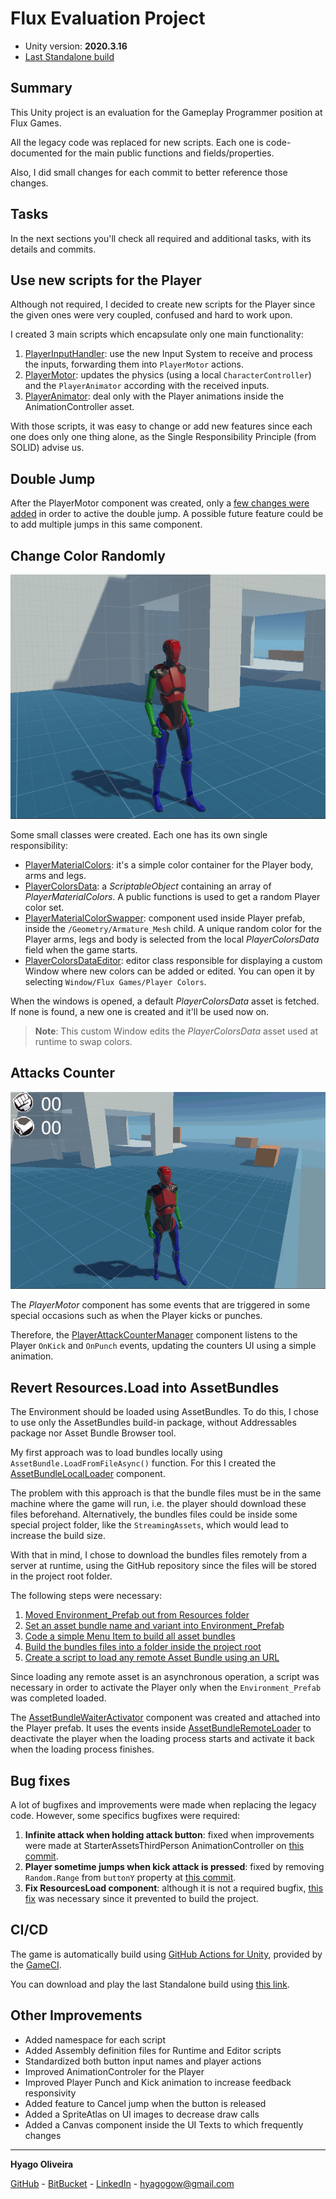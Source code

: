# Flux Evaluation Project

* Unity version: **2020.3.16**
* [Last Standalone build][21]

## Summary

This Unity project is an evaluation for the Gameplay Programmer position at Flux Games.

All the legacy code was replaced for new scripts. Each one is code-documented for the main public functions and fields/properties.

Also, I did small changes for each commit to better reference those changes.

## Tasks

In the next sections you'll check all required and additional tasks, with its details and commits.

## Use new scripts for the Player

Although not required, I decided to create new scripts for the Player since the given ones were very coupled, confused and hard to work upon.

I created 3 main scripts which encapsulate only one main functionality:

1. [PlayerInputHandler][17]: use the new Input System to receive and process the inputs, forwarding them into `PlayerMotor` actions.
2. [PlayerMotor][18]: updates the physics (using a local `CharacterController`) and the `PlayerAnimator` according with the received inputs.
3. [PlayerAnimator][19]: deal only with the Player animations inside the AnimationController asset.

With those scripts, it was easy to change or add new features since each one does only one thing alone, as the Single Responsibility Principle (from SOLID) advise us.

## Double Jump

After the PlayerMotor component was created, only a [few changes were added][1] in order to active the double jump. 
A possible future feature could be to add multiple jumps in this same component.

## Change Color Randomly

![Player using random colors](/Images/PlayerRandomColors.png)

Some small classes were created. Each one has its own single responsibility:

* [PlayerMaterialColors][2]: it's a simple color container for the Player body, arms and legs.
* [PlayerColorsData][3]: a *ScriptableObject* containing an array of *PlayerMaterialColors*. A public functions is used to get a random Player color set.
* [PlayerMaterialColorSwapper][4]: component used inside Player prefab, inside the `/Geometry/Armature_Mesh` child. A unique random color for the Player arms, legs and body is selected from the local *PlayerColorsData* field when the game starts.
* [PlayerColorsDataEditor][5]: editor class responsible for displaying a custom Window where new colors can be added or edited. You can open it by selecting `Window/Flux Games/Player Colors`.

When the windows is opened, a default *PlayerColorsData* asset is fetched. If none is found, a new one is created and it'll be used now on.

>**Note**: This custom Window edits the *PlayerColorsData* asset used at runtime to swap colors.

## Attacks Counter

![Player attacks counter](/Images/PlayerAttacksCounter.gif)

The *PlayerMotor* component has some events that are triggered in some special occasions such as when the Player kicks or punches.

Therefore, the [PlayerAttackCounterManager][6] component listens to the Player `OnKick` and `OnPunch` events, updating the counters UI using a simple animation.

## Revert Resources.Load into AssetBundles

The Environment should be loaded using AssetBundles. To do this, I chose to use only the AssetBundles build-in package, without Addressables package nor Asset Bundle Browser tool.

My first approach was to load bundles locally using `AssetBundle.LoadFromFileAsync()` function. For this I created the [AssetBundleLocalLoader][16] component.

The problem with this approach is that the bundle files must be in the same machine where the game will run, i.e. the player should download these files beforehand. 
Alternatively, the bundles files could be inside some special project folder, like the `StreamingAssets`, which would lead to increase the build size.

With that in mind, I chose to download the bundles files remotely from a server at runtime, using the GitHub repository since the files will be stored in the project root folder.

The following steps were necessary:

1. [Moved Environment_Prefab out from Resources folder][10]
2. [Set an asset bundle name and variant into Environment_Prefab][11]
3. [Code a simple Menu Item to build all asset bundles][12]
4. [Build the bundles files into a folder inside the project root][13]
5. [Create a script to load any remote Asset Bundle using an URL][14]

Since loading any remote asset is an asynchronous operation, a script was necessary in order to activate the Player only when the `Environment_Prefab` was completed loaded.

The [AssetBundleWaiterActivator][15] component was created and attached into the Player prefab. It uses the events inside [AssetBundleRemoteLoader][14] to deactivate the player when the loading process starts and activate it back when the loading process finishes.

## Bug fixes

A lot of bugfixes and improvements were made when replacing the legacy code. However, some specifics bugfixes were required: 

1. **Infinite attack when holding attack button**: fixed when improvements were made at StarterAssetsThirdPerson AnimationController on [this commit][8].
2. **Player sometime jumps when kick attack is pressed**: fixed by removing `Random.Range` from `buttonY` property at [this commit][7].
3. **Fix ResourcesLoad component**: although it is not a required bugfix, [this fix][9] was necessary since it prevented to build the project.

## CI/CD

The game is automatically build using [GitHub Actions for Unity](https://github.com/game-ci/unity-actions), provided by the [GameCI](https://game.ci/).

You can download and play the last Standalone build using [this link][21].

## Other Improvements

* Added namespace for each script
* Added Assembly definition files for Runtime and Editor scripts
* Standardized both button input names and player actions
* Improved AnimationControler for the Player
* Improved Player Punch and Kick animation to increase feedback responsivity
* Added feature to Cancel jump when the button is released
* Added a SpriteAtlas on UI images to decrease draw calls
* Added a Canvas component inside the UI Texts to which frequently changes

---

**Hyago Oliveira**

[GitHub](https://github.com/HyagoOliveira) -
[BitBucket](https://bitbucket.org/HyagoGow/) -
[LinkedIn](https://www.linkedin.com/in/hyago-oliveira/) -
<hyagogow@gmail.com>

[1]: <https://github.com/HyagoOliveira/FluxEvaluationProject/commit/d98d2713974317bc2df442fbadee2a8645fb1d93>
[2]: <https://github.com/HyagoOliveira/FluxEvaluationProject/commit/a16854238dc894cf5b479ea9986ca85e1b2f9c48>
[3]: <https://github.com/HyagoOliveira/FluxEvaluationProject/commit/fc71567e71489abe92b191e7258e79e8d8c53d7d>
[4]: <https://github.com/HyagoOliveira/FluxEvaluationProject/commit/bc5af1c4d11c7d6bd39c68504a9bf80dc7402bd8>
[5]: <https://github.com/HyagoOliveira/FluxEvaluationProject/commit/07f63ec6d94c29dfb3d452a9f0765e6c1dd53df8>
[6]: <https://github.com/HyagoOliveira/FluxEvaluationProject/commit/de0472bf8deb2637e244893891ddbf50e557477f>
[7]: <https://github.com/HyagoOliveira/FluxEvaluationProject/commit/9001ea6b1284b31f1fb921bd27fbb1dbbb8e1501>
[8]: <https://github.com/HyagoOliveira/FluxEvaluationProject/commit/c64658cd4e76388dd7b81b562c013f478511e4fc>
[9]: <https://github.com/HyagoOliveira/FluxEvaluationProject/commit/91908061a5969d98c61779ead606bb59d007f37b>
[10]: <https://github.com/HyagoOliveira/FluxEvaluationProject/commit/68e29a1fa4c4838cf349490c8153be756498241e>
[11]: <https://github.com/HyagoOliveira/FluxEvaluationProject/commit/1584d2445971052d3c018d1ca8dce675db8c74bc>
[12]: <https://github.com/HyagoOliveira/FluxEvaluationProject/blob/main/Assets/Editor/Scripts/CreateAssetBundles.cs>
[13]: <https://github.com/HyagoOliveira/FluxEvaluationProject/tree/main/AssetsBundles>
[14]: <https://github.com/HyagoOliveira/FluxEvaluationProject/blob/main/Assets/Scripts/AssetBundle/AssetBundleRemoteLoader.cs>
[15]: <https://github.com/HyagoOliveira/FluxEvaluationProject/blob/main/Assets/Scripts/AssetBundle/AssetBundleWaiterActivator.cs>
[16]: <https://github.com/HyagoOliveira/FluxEvaluationProject/blob/main/Assets/Scripts/AssetBundle/AssetBundleLocalLoader.cs>
[17]: <https://github.com/HyagoOliveira/FluxEvaluationProject/blob/main/Assets/Scripts/Player/Inputs/PlayerInputHandler.cs>
[18]: <https://github.com/HyagoOliveira/FluxEvaluationProject/blob/main/Assets/Scripts/Player/PlayerMotor.cs>
[19]: <https://github.com/HyagoOliveira/FluxEvaluationProject/blob/main/Assets/Scripts/Player/PlayerAnimator.cs>
[21]: <https://github.com/HyagoOliveira/FluxEvaluationProject/suites/12990044538/artifacts/703025193>
